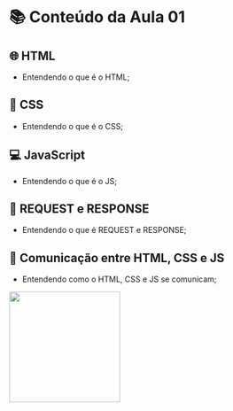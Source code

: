 # 📚 Conteúdo da Aula 01

## 🌐 HTML
- Entendendo o que é o HTML;

## 🎨 CSS
- Entendendo o que é o CSS;

## 💻 JavaScript
- Entendendo o que é o JS;

## 🔄 REQUEST e RESPONSE
- Entendendo o que é REQUEST e RESPONSE;

## 🤝 Comunicação entre HTML, CSS e JS
- Entendendo como o HTML, CSS e JS se comunicam;

<img src="https://uploaddeimagens.com.br/images/004/691/326/original/unnamed-removebg-preview.png?1702600061" alt="" class="perfil" width="200">


